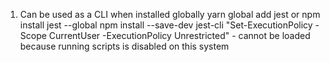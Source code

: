 1.  Can be used as a CLI when installed globally
    yarn global add jest or npm install jest --global
    npm install --save-dev jest-cli
    "Set-ExecutionPolicy -Scope CurrentUser -ExecutionPolicy Unrestricted" - cannot be loaded because running scripts is disabled on this system
